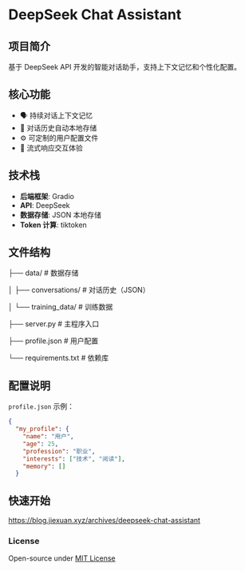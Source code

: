 # DeepSeek Chat Assistant

## 项目简介
基于 DeepSeek API 开发的智能对话助手，支持上下文记忆和个性化配置。

## 核心功能
- 🗣️ 持续对话上下文记忆
- 📂 对话历史自动本地存储
- ⚙️ 可定制的用户配置文件
- 🌊 流式响应交互体验

## 技术栈
- **后端框架**: Gradio
- **API**: DeepSeek
- **数据存储**: JSON 本地存储
- **Token 计算**: tiktoken

## 文件结构
├── data/ # 数据存储

│ ├── conversations/ # 对话历史（JSON）

│ └── training_data/ # 训练数据

├── server.py # 主程序入口

├── profile.json # 用户配置

└── requirements.txt # 依赖库


## 配置说明
`profile.json` 示例：
```json
{
  "my_profile": {
    "name": "用户",
    "age": 25,
    "profession": "职业",
    "interests": ["技术", "阅读"],
    "memory": []
  }
```
## 快速开始
https://blog.jiexuan.xyz/archives/deepseek-chat-assistant
### License
Open-source under [MIT License](LICENSE)
